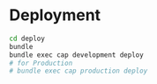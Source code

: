 # Deployment

```bash
cd deploy
bundle
bundle exec cap development deploy
# for Production
# bundle exec cap production deploy
```
